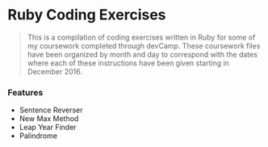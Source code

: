 # Ruby Coding Exercises

> This is a compilation of coding exercises written in Ruby for some of my coursework completed through devCamp. These coursework files have been organized by month and day to correspond with the dates where each of these instructions have been given starting in December 2016.

### Features

- Sentence Reverser
- New Max Method
- Leap Year Finder
- Palindrome